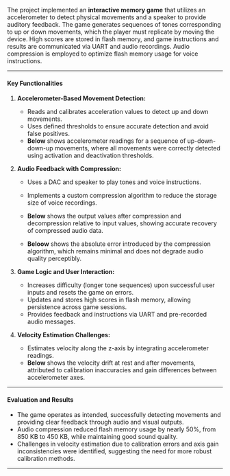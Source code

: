 The project implemented an **interactive memory game** that utilizes an accelerometer to detect physical movements and a speaker to provide auditory feedback. The game generates sequences of tones corresponding to up or down movements, which the player must replicate by moving the device. High scores are stored in flash memory, and game instructions and results are communicated via UART and audio recordings. Audio compression is employed to optimize flash memory usage for voice instructions.

---

#### **Key Functionalities**

1. **Accelerometer-Based Movement Detection:**
   - Reads and calibrates acceleration values to detect up and down movements.
   - Uses defined thresholds to ensure accurate detection and avoid false positives.
   - **Below** shows accelerometer readings for a sequence of up-down-down-up movements, where all movements were correctly detected using activation and deactivation thresholds.
   

2. **Audio Feedback with Compression:**
   - Uses a DAC and speaker to play tones and voice instructions.
   - Implements a custom compression algorithm to reduce the storage size of voice recordings.
   - **Below** shows the output values after compression and decompression relative to input values, showing accurate recovery of compressed audio data.
   

   - **Beloow** shows the absolute error introduced by the compression algorithm, which remains minimal and does not degrade audio quality perceptibly.
   

3. **Game Logic and User Interaction:**
   - Increases difficulty (longer tone sequences) upon successful user inputs and resets the game on errors.
   - Updates and stores high scores in flash memory, allowing persistence across game sessions.
   - Provides feedback and instructions via UART and pre-recorded audio messages.

4. **Velocity Estimation Challenges:**
   - Estimates velocity along the z-axis by integrating accelerometer readings.
   - **Below** shows the velocity drift at rest and after movements, attributed to calibration inaccuracies and gain differences between accelerometer axes.
   

---

#### **Evaluation and Results**

- The game operates as intended, successfully detecting movements and providing clear feedback through audio and visual outputs.
- Audio compression reduced flash memory usage by nearly 50%, from 850 KB to 450 KB, while maintaining good sound quality.
- Challenges in velocity estimation due to calibration errors and axis gain inconsistencies were identified, suggesting the need for more robust calibration methods.

---
